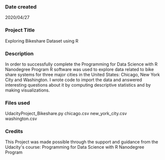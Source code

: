 ### Date created
2020/04/27 

### Project Title
Exploring Bikeshare Dataset using R

### Description
In order to successfully complete the Programming for Data Science with R Nanodegree Program R software was used  to explore data related to bike share systems for three major cities in the United States: Chicago, New York City and Washington. I wrote code to import the data and answered interesting questions about it by computing descriptive statistics and by making visualizations.

### Files used
UdacityProject_Bikeshare.py
chicago.csv
new_york_city.csv
washington.csv

### Credits
This Project was made possible through the support and guidance from the Udacity's course: Programming for Data Science with R Nanodegree Program
